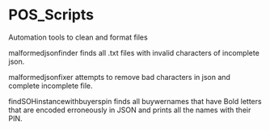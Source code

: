 # POS_Scripts
Automation tools to clean and format files

malformedjsonfinder finds all .txt files with invalid characters of incomplete json.

malformedjsonfixer attempts to remove bad characters in json and complete incomplete file.

findSOHinstancewithbuyerspin finds all  buywernames that have Bold letters that are encoded
erroneously in JSON and prints all the names with their PIN.